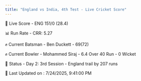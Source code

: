 ```yaml
---
title: "England vs India, 4th Test - Live Cricket Score"
---
```


🔴 Live Score - ENG 151/0 (28.4)  

📊 Run Rate - CRR: 5.27  

✊ Current Batsman - Ben Duckett - 69(72)  

✊ Current Bowler - Mohammed Siraj - 6.4 Over 40 Run - 0 Wicket  

📑 Status - Day 2: 3rd Session - England trail by 207 runs

📝 Last Updated on : 7/24/2025, 9:41:00 PM  

